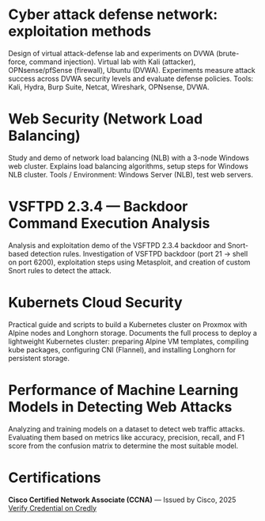 # Cyber attack defense network: exploitation methods  
Design of virtual attack-defense lab and experiments on DVWA (brute-force, command injection).
Virtual lab with Kali (attacker), OPNsense/pfSense (firewall), Ubuntu (DVWA). Experiments measure attack success across DVWA security levels and evaluate defense policies.
Tools: Kali, Hydra, Burp Suite, Netcat, Wireshark, OPNsense, DVWA.

# Web Security (Network Load Balancing)
Study and demo of network load balancing (NLB) with a 3-node Windows web cluster.
Explains load balancing algorithms, setup steps for Windows NLB cluster.
Tools / Environment: Windows Server (NLB), test web servers.

# VSFTPD 2.3.4 — Backdoor Command Execution Analysis
Analysis and exploitation demo of the VSFTPD 2.3.4 backdoor and Snort-based detection rules.
Investigation of VSFTPD backdoor (port 21 → shell on port 6200), exploitation steps using Metasploit, and creation of custom Snort rules to detect the attack.

# Kubernets Cloud Security
Practical guide and scripts to build a Kubernetes cluster on Proxmox with Alpine nodes and Longhorn storage.
Documents the full process to deploy a lightweight Kubernetes cluster: preparing Alpine VM templates, compiling kube packages, configuring CNI (Flannel), and installing Longhorn for persistent storage.

# Performance of Machine Learning Models in Detecting Web Attacks
Analyzing and training models on a dataset to detect web traffic attacks.
Evaluating them based on metrics like accuracy, precision, recall, and F1 score from the confusion matrix to determine the most suitable model.

# Certifications
 **Cisco Certified Network Associate (CCNA)** — Issued by Cisco, 2025  
  [Verify Credential on Credly]([https://www.credly.com/badges/abcd1234](https://www.credly.com/badges/1c359a7a-662f-4214-9f04-3c99ffbcab2a))
